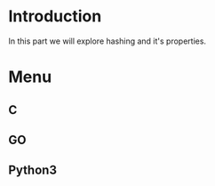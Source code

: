 # Introduction

In this part we will explore hashing and it's properties.

# Menu

## C

## GO

## Python3

